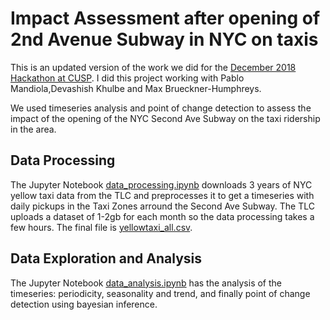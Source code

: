 # Impact Assessment after opening of 2nd Avenue Subway in NYC on taxis

This is an updated version of the work we did for the [December 2018 Hackathon at CUSP](https://github.com/CUSPhack/December2018Hacks). I did this project working with Pablo Mandiola,Devashish Khulbe and Max Brueckner-Humphreys.

We used timeseries analysis and point of change detection to assess the impact of the opening of the NYC Second Ave Subway on the taxi ridership in the area.

## Data Processing

The Jupyter Notebook [data_processing.ipynb](data_processing.ipynb) downloads 3 years of NYC yellow taxi data from the TLC and preprocesses it to get a timeseries with daily pickups in the Taxi Zones arround the Second Ave Subway. The TLC uploads a dataset of 1-2gb for each month so the data processing takes a few hours. The final file is [yellowtaxi_all.csv](yellowtaxi_all.csv).

## Data Exploration and Analysis

The Jupyter Notebook [data_analysis.ipynb](data_analysis.ipynb) has the analysis of the timeseries: periodicity, seasonality and trend, and finally point of change detection using bayesian inference.
